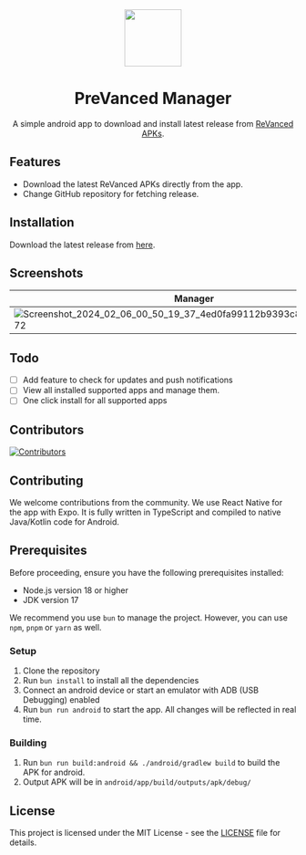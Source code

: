 <div align="center">

<img height="100px" src="https://github.com/prevanced/prevanced-manager/assets/63334479/3bfedf15-9852-4447-af98-c7e38d6cf93e" />
  
# PreVanced Manager

A simple android app to download and install latest release from [ReVanced APKs](https://github.com/revanced-apks/build-apps).

</div>

## Features

- Download the latest ReVanced APKs directly from the app.
- Change GitHub repository for fetching release.

## Installation

Download the latest release from [here](https://github.com/prevanced/prevanced-manager/releases/latest).

## Screenshots

|Manager|Options|
|---|---|
|![Screenshot_2024_02_06_00_50_19_37_4ed0fa99112b9393c8307694b9754972](https://github.com/prevanced/prevanced-manager/assets/63334479/ff2d0c1e-abdf-4ed4-acf1-42cba16b09b7)|![Screenshot_2024_02_03_15_45_46_12_4ed0fa99112b9393c8307694b9754972](https://github.com/prevanced/prevanced-manager/assets/63334479/28c114e9-f08e-4d7f-94ca-ef56dc4fc02d)|

## Todo

- [ ] Add feature to check for updates and push notifications
- [ ] View all installed supported apps and manage them.
- [ ] One click install for all supported apps

## Contributors

[![Contributors](https://contributors-img.web.app/image?repo=prevanced/prevanced-manager)](https://github.com/prevanced/prevanced-manager/graphs/contributors)

## Contributing

We welcome contributions from the community. We use React Native for the app with Expo. It is fully written in TypeScript and compiled to native Java/Kotlin code for Android.

## Prerequisites

Before proceeding, ensure you have the following prerequisites installed:

- Node.js version 18 or higher
- JDK version 17


We recommend you use `bun` to manage the project. However, you can use `npm`, `pnpm` or `yarn` as well.

### Setup

1. Clone the repository
2. Run `bun install` to install all the dependencies
3. Connect an android device or start an emulator with ADB (USB Debugging) enabled
4. Run `bun run android` to start the app. All changes will be reflected in real time.

### Building

1. Run `bun run build:android && ./android/gradlew build` to build the APK for android.
2. Output APK will be in `android/app/build/outputs/apk/debug/`

## License

This project is licensed under the MIT License - see the [LICENSE](LICENSE) file for details.

